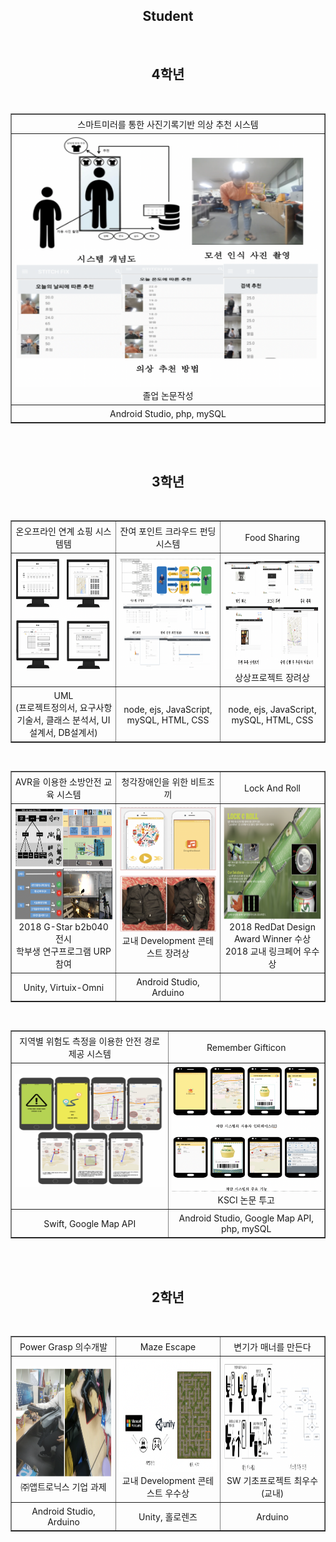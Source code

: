 ## <div align="center">Student</div>

</br>

## <div align="center">4학년</div>

<br/>
<table border="1">
  <tr style="width:100%; ">
      <td align='center'style="width:25%;padding:1%;">스마트미러를 통한 사진기록기반 의상 추천 시스템</td>

  </tr>
  <tr style="width:100%; ">
      <td align='center'style="width:25%;padding:1%;">
        <img src='./images/smart.png' style="width:100%;height:400px;" />
        졸업 논문작성
      </td>

  </tr>
  <tr style="width:100%; ">
      <td align='center'style="width:25%;padding:1%;">Android Studio, php, mySQL</td>

  </tr>
</table>

</table>
</br>
</br>

## <div align="center">3학년</div>

<br/>
<table border="1">
  <tr style="width:100%; ">
      <td align='center'style="width:33%;padding:1%;">온오프라인 연계 쇼핑 시스템템</td>
      <td align='center'style="width:33%;padding:1%;">잔여 포인트 크라우드 펀딩 시스템</td>
      <td align='center'style="width:33%;padding:1%;">Food Sharing</td>
  </tr>
  <tr style="width:100%; ">
      <td align='center'style="width:33%;padding:1%;">
        <img src='./images/on_off.png' style="width:100%;height:180px" />
        &nbsp;
      </td>
        <td align='center'style="width:33%;padding:1%;">
        <img src='./images/funding.png' style="width:100%;height:180px" />
        &nbsp;
      </td>
      <td align='center'style="width:33%;padding:1%;">
        <img src='./images/food.png' style="width:100%;height:180px" />
        상상프로젝트 장려상
      </td>
  </tr>
  <tr style="width:100%; ">
      <td align='center'style="width:25%;padding:1%;">
      UML<br>
        (프로젝트정의서, 요구사항 기술서, 클래스 분석서, UI 설계서, DB설계서)
      </td>
      <td align='center'style="width:25%;padding:1%;">
      node, ejs, JavaScript, mySQL, HTML, CSS</td>
      <td align='center'style="width:25%;padding:1%;">
      node, ejs, JavaScript, mySQL, HTML, CSS</td>
  </tr>
</table>

<br/>
<table border="1">
  <tr style="width:100%; ">
      <td align='center'style="width:33%;padding:1%;">AVR을 이용한 소방안전 교육 시스템</td>
      <td align='center'style="width:33%;padding:1%;">청각장애인을 위한 비트조끼</td>
      <td align='center'style="width:33%;padding:1%;">Lock And Roll</td>
  </tr>
  <tr style="width:100%; ">
      <td align='center'style="width:33%;padding:1%;">
        <img src='./images/fire.png' style="width:100%;height:180px" />
        2018 G-Star b2b040 전시</br>
        학부생 연구프로그램 URP 참여
      </td>
   <td align='center'style="width:33%;padding:1%;">
        <img src='./images/bit.png' style="width:100%;height:200px" />
        교내 Development 콘테스트 장려상<br>
        &nbsp;
      </td>
        <td align='center'style="width:33%;padding:1%;">
        <img src='./images/can.png' style="width:100%;height:180px" />
       2018 RedDat Design Award Winner 수상 </br>
      2018 교내 링크페어 우수상
      </td>

  </tr>
  <tr style="width:100%; ">
      <td align='center'style="width:33%;padding:1%;">Unity, Virtuix-Omni</td>
      <td align='center'style="width:33%;padding:1%;">
        Android Studio, Arduino
      </td>
      <td align='center'style="width:33%;padding:1%;">
      &nbsp;</td>

  </tr>
</table>

<br/>
<table border="1">
  <tr style="width:100%; ">
      <td align='center'style="width:50%;padding:1%;">지역별 위험도 측정을 이용한 안전 경로 제공 시스템</td>
      <td align='center'style="width:50%;padding:1%;">Remember Gifticon</td>
  </tr>
  <tr style="width:100%; ">
      <td align='center'style="width:50%;padding:1%;">
        <img src='./images/ios.png' style="width:100%;height:180px" />
       &nbsp;
      </td>
   <td align='center'style="width:50%;padding:1%;">
        <img src='./images/android.png' style="width:100%;height:200px" />
        KSCI 논문 투고
      </td>

  </tr>
  <tr style="width:100%; ">
      <td align='center'style="width:50%;padding:1%;">Swift, Google Map API</td>
      <td align='center'style="width:50%;padding:1%;">
        Android Studio, Google Map API, php, mySQL
      </td>
  </tr>
</table>

</br>
</br>

## <div align="center">2학년</div>

<br/>
<table border="1">
  <tr style="width:100%; ">
      <td align='center'style="width:33%;padding:1%;">Power Grasp 의수개발</td>
      <td align='center'style="width:33%;padding:1%;">Maze Escape</td>
      <td align='center'style="width:33%;padding:1%;">변기가 매너를 만든다</td>
  </tr>
  <tr style="width:100%; ">
      <td align='center'style="width:33%;padding:1%;">
        <img src='./images/의수.png' style="width:100%;height:180px" />
      ㈜앱트로닉스 기업 과제
      </td>
        <td align='center'style="width:33%;padding:1%;">
        <img src='./images/홀로렌즈.png' style="width:100%;height:180px" />
          교내 Development 콘테스트 우수상
      </td>
      <td align='center'style="width:33%;padding:1%;">
        <img src='./images/Arduino.png' style="width:100%;height:180px" />
        SW 기초프로젝트 최우수(교내)
      </td>
  </tr>
  <tr style="width:100%; ">
      <td align='center'style="width:25%;padding:1%;">
        Android Studio, Arduino
      </td> 
      <td align='center'style="width:25%;padding:1%;">
      Unity, 홀로렌즈</td>
      <td align='center'style="width:25%;padding:1%;">
      Arduino</td>
  </tr>
</table>

</table>
